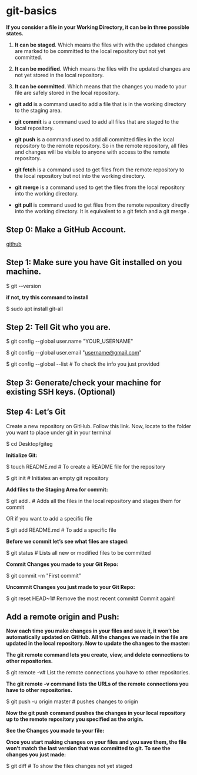 # git-basics


**If you consider a file in your Working Directory, it can be in three possible states.**

1. **It can be staged**. Which means the files with with the updated changes are marked to be committed to the local repository but not yet committed.

2. **It can be modified**. Which means the files with the updated changes are not yet stored in the local repository.

3. **It can be committed**. Which means that the changes you made to your file are safely stored in the local repository.

- **git add** is a command used to add a file that is in the working directory to the staging area.

- **git commit** is a command used to add all files that are staged to the local repository.

- **git push** is a command used to add all committed files in the local repository to the remote repository. So in the remote repository, all files and changes will be visible to anyone with access to the remote repository.

- **git fetch** is a command used to get files from the remote repository to the local repository but not into the working directory.

- **git merge** is a command used to get the files from the local repository into the working directory.

- **git pull** is command used to get files from the remote repository directly into the working directory. It is equivalent to a git fetch and a git merge .

## Step 0: Make a GitHub Account.

[github](https://github.com/)

## Step 1: Make sure you have Git installed on you machine.

$ git --version

**if not, try this command to install**

$ sudo apt install git-all

## Step 2: Tell Git who you are.

$ git config --global user.name "YOUR_USERNAME" 

$ git config --global user.email "username@gmail.com"

$ git config --global --list # To check the info you just provided

## Step 3: Generate/check your machine for existing SSH keys. (Optional)


## Step 4: Let’s Git

Create a new repository on GitHub. Follow this link.
Now, locate to the folder you want to place under git in your terminal

$ cd Desktop/giteg

**Initialize Git:**

$ touch README.md    # To create a README file for the repository

$ git init           # Initiates an empty git repository       

**Add files to the Staging Area for commit:**

$ git add .  # Adds all the files in the local repository and stages them for commit

OR if you want to add a specific file

$ git add README.md # To add a specific file

**Before we commit let’s see what files are staged:**

$ git status # Lists all new or modified files to be committed

**Commit Changes you made to your Git Repo:**

$ git commit -m "First commit"

**Uncommit Changes you just made to your Git Repo:**

$ git reset HEAD~1# Remove the most recent commit# Commit again!

## Add a remote origin and Push:

**Now each time you make changes in your files and save it, it won’t be automatically updated on GitHub. All the changes we made in the file are updated in the local repository. Now to update the changes to the master:**

**The git remote command lets you create, view, and delete connections to other repositories.**

$ git remote -v# List the remote connections you have to other repositories.

**The git remote -v command lists the URLs of the remote connections you have to other repositories.**

$ git push -u origin master # pushes changes to origin

**Now the git push command pushes the changes in your local repository up to the remote repository you specified as the origin.**

**See the Changes you made to your file:**

**Once you start making changes on your files and you save them, the file won’t match the last version that was committed to git. To see the changes you just made:**


$ git diff # To show the files changes not yet staged



